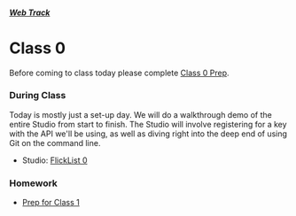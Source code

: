 ##### [Web Track](../..)

# Class 0

Before coming to class today please complete [Class 0 Prep](../class0-prep).

### During Class

Today is mostly just a set-up day. We will do a walkthrough demo of the entire Studio from start to finish. The Studio will involve registering for a key with the API we'll be using, as well as diving right into the deep end of using Git on the command line.

* Studio: [FlickList 0](../studios/flicklist-0)

### Homework

* [Prep for Class 1](../class1-prep)

